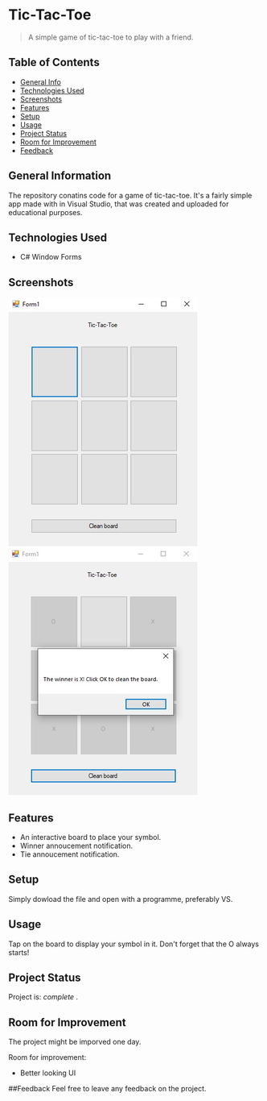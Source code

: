 # Tic-Tac-Toe
> A simple game of tic-tac-toe to play with a friend.

## Table of Contents
* [General Info](#general-information)
* [Technologies Used](#technologies-used)
* [Screenshots](#screenshots)
* [Features](#features)
* [Setup](#setup)
* [Usage](#usage)
* [Project Status](#project-status)
* [Room for Improvement](#room-for-improvement)
* [Feedback](#feedback)



## General Information
The repository conatins code for a game of tic-tac-toe.
It's a fairly simple app made with in Visual Studio, that was created and uploaded for educational purposes.



## Technologies Used
- C# Window Forms 

## Screenshots
![Game](./img/tictactoe.png)
![Winner](./img/tictactoe_2.png)

## Features
- An interactive board to place your symbol.
- Winner annoucement notification.
- Tie annoucement notification.


## Setup
Simply dowload the file and open with a programme, preferably VS.


## Usage
Tap on the board to display your symbol in it. Don't forget that the O always starts!


## Project Status
Project is: _complete_ .


## Room for Improvement
The project might be imporved one day.

Room for improvement:
- Better looking UI

##Feedback
Feel free to leave any feedback on the project.
